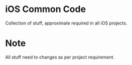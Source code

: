 # iOS Common Code
Collection of stuff, approximate required in all iOS projects.

# Note
All stuff need to changes as per project requirement.
